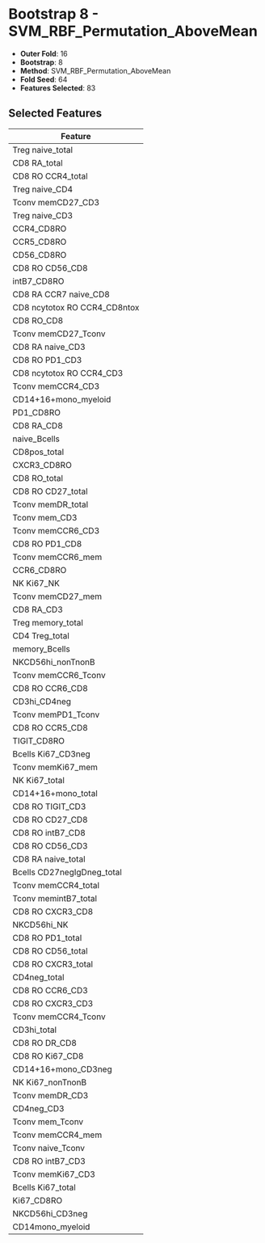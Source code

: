 # Bootstrap 8 - SVM_RBF_Permutation_AboveMean

- **Outer Fold**: 16
- **Bootstrap**: 8
- **Method**: SVM_RBF_Permutation_AboveMean
- **Fold Seed**: 64
- **Features Selected**: 83

## Selected Features

| Feature |
|---------|
| Treg naive_total |
| CD8 RA_total |
| CD8 RO CCR4_total |
| Treg naive_CD4 |
| Tconv memCD27_CD3 |
| Treg naive_CD3 |
| CCR4_CD8RO |
| CCR5_CD8RO |
| CD56_CD8RO |
| CD8 RO CD56_CD8 |
| intB7_CD8RO |
| CD8 RA CCR7 naive_CD8 |
| CD8 ncytotox RO CCR4_CD8ntox |
| CD8 RO_CD8 |
| Tconv memCD27_Tconv |
| CD8 RA naive_CD3 |
| CD8 RO PD1_CD3 |
| CD8 ncytotox RO CCR4_CD3 |
| Tconv memCCR4_CD3 |
| CD14+16+mono_myeloid |
| PD1_CD8RO |
| CD8 RA_CD8 |
| naive_Bcells |
| CD8pos_total |
| CXCR3_CD8RO |
| CD8 RO_total |
| CD8 RO CD27_total |
| Tconv memDR_total |
| Tconv mem_CD3 |
| Tconv memCCR6_CD3 |
| CD8 RO PD1_CD8 |
| Tconv memCCR6_mem |
| CCR6_CD8RO |
| NK Ki67_NK |
| Tconv memCD27_mem |
| CD8 RA_CD3 |
| Treg memory_total |
| CD4 Treg_total |
| memory_Bcells |
| NKCD56hi_nonTnonB |
| Tconv memCCR6_Tconv |
| CD8 RO CCR6_CD8 |
| CD3hi_CD4neg |
| Tconv memPD1_Tconv |
| CD8 RO CCR5_CD8 |
| TIGIT_CD8RO |
| Bcells Ki67_CD3neg |
| Tconv memKi67_mem |
| NK Ki67_total |
| CD14+16+mono_total |
| CD8 RO TIGIT_CD3 |
| CD8 RO CD27_CD8 |
| CD8 RO intB7_CD8 |
| CD8 RO CD56_CD3 |
| CD8 RA naive_total |
| Bcells CD27negIgDneg_total |
| Tconv memCCR4_total |
| Tconv memintB7_total |
| CD8 RO CXCR3_CD8 |
| NKCD56hi_NK |
| CD8 RO PD1_total |
| CD8 RO CD56_total |
| CD8 RO CXCR3_total |
| CD4neg_total |
| CD8 RO CCR6_CD3 |
| CD8 RO CXCR3_CD3 |
| Tconv memCCR4_Tconv |
| CD3hi_total |
| CD8 RO DR_CD8 |
| CD8 RO Ki67_CD8 |
| CD14+16+mono_CD3neg |
| NK Ki67_nonTnonB |
| Tconv memDR_CD3 |
| CD4neg_CD3 |
| Tconv mem_Tconv |
| Tconv memCCR4_mem |
| Tconv naive_Tconv |
| CD8 RO intB7_CD3 |
| Tconv memKi67_CD3 |
| Bcells Ki67_total |
| Ki67_CD8RO |
| NKCD56hi_CD3neg |
| CD14mono_myeloid |
